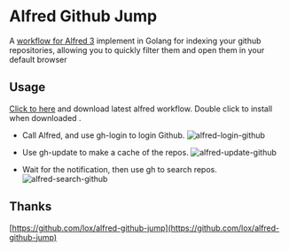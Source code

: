 # Alfred Github Jump

A [workflow for Alfred 3](https://www.alfredapp.com/help/workflows/) implement in Golang for indexing your github repositories, allowing you to quickly filter them and open them in your default browser

## Usage
[Click to here](https://github.com/yuanmomo/alfred-github-jump/releases) and download latest alfred workflow. Double click to install when downloaded .

* Call Alfred, and use gh-login to login Github.
![alfred-login-github](https://img.tupm.net/2020/05/48BDE8584A746E8F517E1C46139F801E.jpg)

* Use gh-update to make a cache of the repos.
![alfred-update-github](https://img.tupm.net/2020/05/189F981CB87BA04166DA9362314BD9C9.jpg)


* Wait for the notification, then use gh to search repos.
![alfred-search-github](https://img.tupm.net/2020/05/F0015830A1772EE0F00E99E5E30CB317.jpg)



## Thanks 

[https://github.com/lox/alfred-github-jump](https://github.com/lox/alfred-github-jump)

